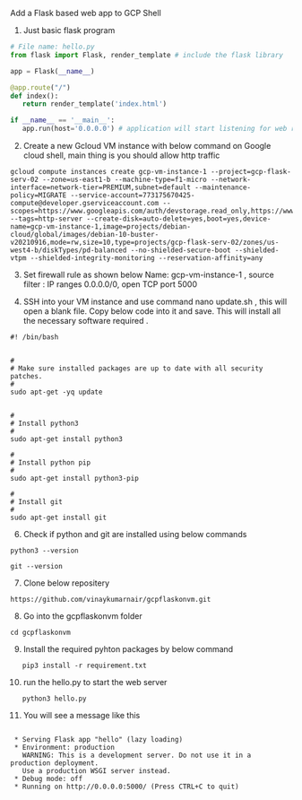 Add a Flask based web app to GCP Shell

1) Just basic flask program

```python
# File name: hello.py 
from flask import Flask, render_template # include the flask library 

app = Flask(__name__) 

@app.route("/") 
def index(): 
   return render_template('index.html')

if __name__ == '__main__': 
   app.run(host='0.0.0.0') # application will start listening for web request on port 5000
```

2) Create a new Gcloud VM instance with below command on Google cloud shell, main thing is you should allow http traffic

```shell
gcloud compute instances create gcp-vm-instance-1 --project=gcp-flask-serv-02 --zone=us-east1-b --machine-type=f1-micro --network-interface=network-tier=PREMIUM,subnet=default --maintenance-policy=MIGRATE --service-account=773175670425-compute@developer.gserviceaccount.com --scopes=https://www.googleapis.com/auth/devstorage.read_only,https://www.googleapis.com/auth/logging.write,https://www.googleapis.com/auth/monitoring.write,https://www.googleapis.com/auth/servicecontrol,https://www.googleapis.com/auth/service.management.readonly,https://www.googleapis.com/auth/trace.append --tags=http-server --create-disk=auto-delete=yes,boot=yes,device-name=gcp-vm-instance-1,image=projects/debian-cloud/global/images/debian-10-buster-v20210916,mode=rw,size=10,type=projects/gcp-flask-serv-02/zones/us-west4-b/diskTypes/pd-balanced --no-shielded-secure-boot --shielded-vtpm --shielded-integrity-monitoring --reservation-affinity=any
```

3) Set firewall rule as shown below
Name: gcp-vm-instance-1 , source filter : IP ranges 0.0.0.0/0, open TCP port 5000

4)  SSH into your VM instance and use command nano update.sh , this will open a blank file. Copy below code into it and save. This will install all the necessary software required .

```shell
#! /bin/bash


#
# Make sure installed packages are up to date with all security patches.
#
sudo apt-get -yq update


#
# Install python3
#
sudo apt-get install python3

#
# Install python pip
#
sudo apt-get install python3-pip

#
# Install git 
#
sudo apt-get install git
```

6) Check if python and git are installed using below commands
```shell
python3 --version
```

```shell
git --version
```

7) Clone below repositery

```shell
https://github.com/vinaykumarnair/gcpflaskonvm.git
```

8) Go into the gcpflaskonvm folder

```shell
cd gcpflaskonvm
```

9) Install the required pyhton packages by below command

```shell
   pip3 install -r requirement.txt
```
10) run the hello.py to start the web server

```shell
   python3 hello.py
```
  
11) You will see a message like this

```comment

 * Serving Flask app "hello" (lazy loading)
 * Environment: production
   WARNING: This is a development server. Do not use it in a production deployment.
   Use a production WSGI server instead.
 * Debug mode: off
 * Running on http://0.0.0.0:5000/ (Press CTRL+C to quit)
```




